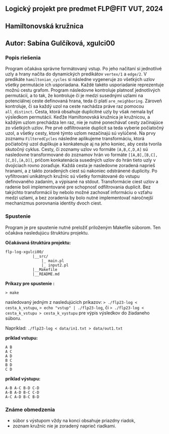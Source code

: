 ## Logický projekt pre predmet FLP@FIT VUT, 2024
##      Hamiltonovská kružnica
## Autor: Sabína Gulčíková, xgulci00

### Popis riešenia
Program očakáva správne formátovaný vstup. Po jeho načítaní si jednotlivé uzly a hrany načíta do dynamických predikátov `vertex/1` a `edge/2`. V predikáte `hamiltonian_cycles` si následne vygeneruje zo všetkých uzlov všetky permutácie ich usporiadana. Každé takéto usporiadanie reprezentuje možnú cestu grafom.
Program následovne kontroluje platnosť jednotlivých permutácií, a to tak,   že kontroluje či je medzi susednými uzlami na potenciálnej ceste definovaná hrana, teda či platí `are_neighboring`. Zároveň kontroluje, či sa každý uzol na ceste nachádza práve raz pomocou `all_distinct`. Cesta, ktorá obsahuje duplicitné uzly by však nemala byť výsledkom permutácií.
Keďže Hamiltonovská kružnica je kružnicou, a každým uzlom prechádza len raz, nie je nutné ponechávať cesty začínajúce zo všetkých uzlov. Pre prvé odfiltrovanie duplicít sa teda vyberie počiatočný uzol, a všetky cesty, ktoré týmto uzlom nezačínajú sú vylúčené. Na prvy zoznamu `FilteredCycles` následne aplikujeme transformáciu, ktorá počiatočný uzol duplikuje a konkatenuje aj na jeho koniec, aby cesta tvorila skutočný cyklus. Cesty, či zoznamy uzlov vo formáte `[A,B,C,D,A]` sú nasledovne transformované do zoznamov hrán vo formáte `[[A,B],[B,C],[C,D],[A,D]]`, pričom konkatenácia susedných uzlov do hrán tieto uzly v dvojiciach rovno zoraďuje. Každá cesta je nasledovne zoradená naprieš hranami, a z takto zoradených ciest sú nakoniec odstránené duplicity. 
Po vyfiltrovaní unikátnych kružníc sú všetky formátované do vstupu definovaného zadaním, a výpisané na stdout.
Transformácie ciest uzlov a radenie boli implementované pre schopnosť odfiltrovania duplicít. Bez takýchto transformácií by nebolo možné zachovať informáciu o vzťahu medzi uzlami, a bez zoradenia by bolo nutné implementovať náročnejší mechanizmus porovnania identity dvoch ciest.

### Spustenie
Program je pre spustenie nutné preložiť priloženým Makefile súborom. Ten očakáva nasledujúcu štruktúru projektu.

**Očakávaná štruktúra projektu:**
```text
flp-log-xgulci00/
            |__src/
                |_ main.pl
                |_ input2.pl
            |__Makefile
            |__README.md
```

**Príkazy pre spustenie :**

`> make`

nasledovaný jedným z nasledujúcich príkazov: 
`> ./flp23-log < cesta_k_vstupu`,
`> echo "vstup" | ./flp23-log`, či
`> ./flp23-log < cesta_k_vstupu > cesta_k_vystupu` pre výpis výsledkov do žiadaneho súboru.

Napríklad:
`./flp23-log < data/in1.txt > data/out1.txt`

**príklad vstupu:**
```text
A B
A C
A D
B C
B D
C D
```

**príklad výstupu:**
```text
A-B A-C B-D C-D
A-B A-D B-C C-D
A-C A-D B-C B-D

```

### Známe obmedzenia
- súbor s výstupom vždy na konci obsahuje priazdny riadok,
- zoznam kružníc nie je zoradený naprieč riadkami.
